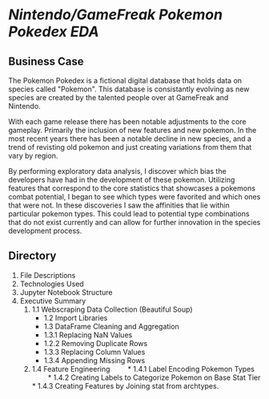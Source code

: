 

# *Nintendo/GameFreak Pokemon Pokedex EDA*

## Business Case 

The Pokemon Pokedex is a fictional digital database that holds data on species called "Pokemon".
This database is consistantly evolving as new species are created by the talented people over at GameFreak and Nintendo.

With each game release there has been notable adjustments to the core gameplay. Primarily the inclusion of new features and new pokemon. In the most recent years there has been a notable decline in new species, and a trend of revisting old pokemon and just creating variations from them that vary by region.

By performing exploratory data analysis, I discover which bias the developers have had in the development of these pokemon. Utilizing features that correspond to the core statistics that showcases a pokemons combat potential, I began to see which types were favorited and which ones that were not. In these discoveries I saw the affinities that lie within particular pokemon types. This could lead to potential type combinations that do not exist currently and can allow for further innovation in the species development process.

## Directory

1. File Descriptions
2. Technologies Used
3. Jupyter Notebook Structure
4. Executive Summary
   1. 1.1 Webscraping Data Collection (Beautiful Soup)
        * 1.2 Import Libraries
        * 1.3 DataFrame Cleaning and Aggregation
        * 1.3.1 Replacing NaN Values
        * 1.2.2 Removing Duplicate Rows
        * 1.3.3 Replacing Column Values
        * 1.3.4 Appending Missing Rows
    2. 1.4 Feature Engineering
        * 1.4.1 Label Encoding Pokemon Types
        * 1.4.2 Creating Labels to Categorize Pokemon on Base Stat Tier            * 1.4.3 Creating Features by Joining stat from archtypes.

  





